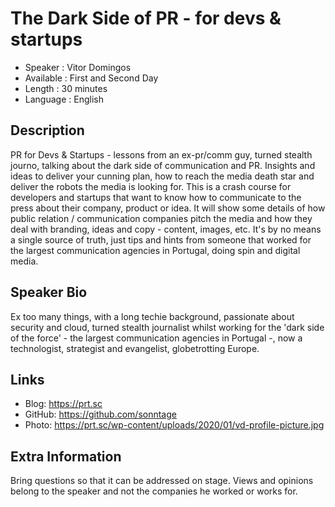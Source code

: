 The Dark Side of PR - for devs & startups
=================================================

* Speaker   : Vitor Domingos
* Available : First and Second Day
* Length    : 30 minutes
* Language  : English

Description
-----------

PR for Devs & Startups - lessons from an ex-pr/comm guy, turned stealth journo, talking about the dark side of communication and PR. Insights and ideas to deliver your cunning plan, how to reach the media death star and deliver the robots the media is looking for. This is a crash course for developers and startups that want to know how to communicate to the press about their company, product or idea. It will show some details of how public relation / communication companies pitch the media and how they deal with branding, ideas and copy - content, images, etc. It's by no means a single source of truth, just tips and hints from someone that worked for the largest communication agencies in Portugal, doing spin and digital media. 

Speaker Bio
-----------

Ex too many things, with a long techie background, passionate about security and cloud, turned stealth journalist whilst working for the 'dark side of the force' - the largest communication agencies in Portugal -, now a technologist, strategist and evangelist, globetrotting Europe. 

Links
-----

* Blog: https://prt.sc
* GitHub: https://github.com/sonntage
* Photo: https://prt.sc/wp-content/uploads/2020/01/vd-profile-picture.jpg

Extra Information
-----------------

Bring questions so that it can be addressed on stage. Views and opinions belong to the speaker and not the companies he worked or works for. 

